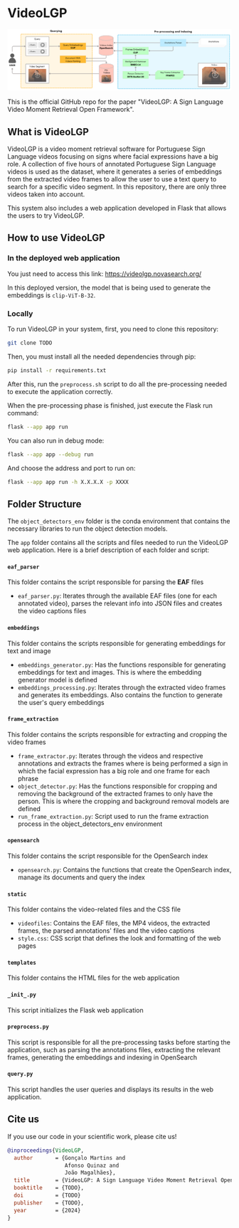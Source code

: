 # VideoLGP

<img src="videolgp_overview.png">

This is the official GitHub repo for the paper "VideoLGP: A Sign Language Video Moment Retrieval Open Framework".

## What is VideoLGP

VideoLGP is a video moment retrieval software for Portuguese Sign Language videos focusing on signs where facial expressions have a big role. A collection of five hours of annotated Portuguese Sign Language videos is used as the dataset, where it generates a series of embeddings from the extracted video frames to allow the user to use a text query to search for a specific video segment. In this repository, there are only three videos taken into account. 

This system also includes a web application developed in Flask that allows the users to try VideoLGP.

## How to use VideoLGP
### In the deployed web application

You just need to access this link: https://videolgp.novasearch.org/

In this deployed version, the model that is being used to generate the embeddings is `clip-ViT-B-32`.
### Locally

To run VideoLGP in your system, first, you need to clone this repository:

```sh
git clone TODO
```

Then, you must install all the needed dependencies through pip:

```sh
pip install -r requirements.txt
```

After this, run the `preprocess.sh` script to do all the pre-processing needed to execute the application correctly.

When the pre-processing phase is finished, just execute the Flask run command:

```sh
flask --app app run
```

You can also run in debug mode:

```sh
flask --app app --debug run
```

And choose the address and port to run on:

```sh
flask --app app run -h X.X.X.X -p XXXX
```
## Folder Structure

The `object_detectors_env` folder is the conda environment that contains the necessary libraries to run the object detection models.

The `app` folder contains all the scripts and files needed to run the VideoLGP web application. Here is a brief description of each folder and script:

#### `eaf_parser`
This folder contains the script responsible for parsing the **EAF** files
- `eaf_parser.py`: Iterates through the available EAF files (one for each annotated video), parses the relevant info into JSON files and creates the video captions files

#### `embeddings`
This folder contains the scripts responsible for generating embeddings for text and image
- `embeddings_generator.py`: Has the functions responsible for generating embeddings for text and images. This is where the embedding generator model is defined
- `embeddings_processing.py`: Iterates through the extracted video frames and generates its embeddings. Also contains the function to generate the user's query embeddings

#### `frame_extraction`
This folder contains the scripts responsible for extracting and cropping the video frames
- `frame_extractor.py`: Iterates through the videos and respective annotations and extracts the frames where is being performed a sign in which the facial expression has a big role and one frame for each phrase
- `object_detector.py`: Has the functions responsible for cropping and removing the background of the extracted frames to only have the person. This is where the cropping and background removal models are defined
- `run_frame_extraction.py`: Script used to run the frame extraction process in the object_detectors_env environment

#### `opensearch`
This folder contains the script responsible for the OpenSearch index
- `opensearch.py`: Contains the functions that create the OpenSearch index, manage its documents and query the index

#### `static`
This folder contains the video-related files and the CSS file
- `videofiles`: Contains the EAF files, the MP4 videos, the extracted frames, the parsed annotations' files and the video captions
- `style.css`: CSS script that defines the look and formatting of the web pages

#### `templates`
This folder contains the HTML files for the web application

#### `_init_.py`
This script initializes the Flask web application

#### `preprocess.py`
This script is responsible for all the pre-processing tasks before starting the application, such as parsing the annotations files, extracting the relevant frames, generating the embeddings and indexing in OpenSearch

#### `query.py`
This script handles the user queries and displays its results in the web application.

## Cite us
If you use our code in your scientific work, please cite us!

```bibtex
@inproceedings{VideoLGP,
  author       = {Gonçalo Martins and
                  Afonso Quinaz and
                  João Magalhães},
  title        = {VideoLGP: A Sign Language Video Moment Retrieval Open Framework},
  booktitle    = {TODO},
  doi          = {TODO}
  publisher    = {TODO},
  year         = {2024}
}
```
